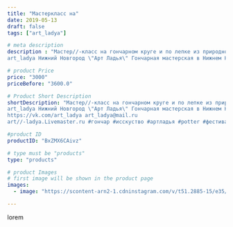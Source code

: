 ```yaml
---
title: "Мастеркласс на"
date: 2019-05-13
draft: false
tags: ["art_ladya"]

# meta description
description : "Мастер//-класс на гончарном круге и по лепке из природной глины! 
art_ladya Нижний Новгород \"Арт Ладья\" Гончарная мастерская в Нижнем Новгороде. Изготовление "

# product Price
price: "3000"
priceBefore: "3600.0"

# Product Short Description
shortDescription: "Мастер//-класс на гончарном круге и по лепке из природной глины! 
art_ladya Нижний Новгород \"Арт Ладья\" Гончарная мастерская в Нижнем Новгороде. Изготовление керамики и мастер//-классы по обучению. 
https://vk.com/art_ladya art_ladya@mail.ru 
art//-ladya.Livemaster.ru #гончар #исскуство #артладья #potter #фестивальвеликийбулгар #керамикаручнаяработа #гончарнаямастерская #керамиканазаказ #handmade #посудаизглины #керамика #гончарнаяпосуда #эксклюзивнаякерамика #dishes #decor #ceramicar #nntoday #claygoods #фестиваль #earthenware #ceramic #design #artladya #мастеркласс #нижнийновгород #ceramicart #обучение #гончарныйкруг #clay #авторскаякерамика"

#product ID
productID: "BxZMX6CAivz"

# type must be "products"
type: "products"

# product Images
# first image will be shown in the product page
images:
  - image: "https://scontent-arn2-1.cdninstagram.com/v/t51.2885-15/e35/58694288_237661167203020_945113076438343480_n.jpg?tp=1&_nc_ht=scontent-arn2-1.cdninstagram.com&_nc_cat=104&_nc_ohc=2vBX1viZqTkAX_kE8Co&ccb=7-4&oh=b76d40bfd3fc368e463b3dcb967b7cbc&oe=6084BE38&_nc_sid=86f79a&ig_cache_key=MjA0MjcxODMyNTQwNjA1MTMxNQ%3D%3D.2-ccb7-4"

---
```

lorem
